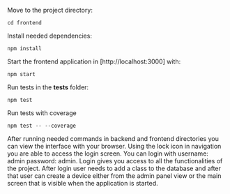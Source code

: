 Move to the project directory:

```
cd frontend
```

Install needed dependencies:

```
npm install
```


Start the frontend application in [http://localhost:3000] with:

```
npm start
```

Run tests in the __tests__ folder:

```
npm test
```

Run tests with coverage

```
npm test -- --coverage
```

After running needed commands in backend and frontend directories you can view the interface with your browser.
Using the lock icon in navigation you are able to access the login screen. 
You can login with username: admin password: admin. Login gives you access to all the functionalities of the project.
After login user needs to add a class to the database and after that user can create a device either from the admin panel view or the main screen that is visible when the application is started.
